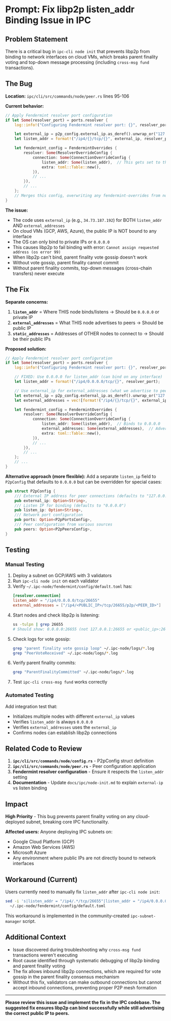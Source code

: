# Prompt: Fix libp2p listen_addr Binding Issue in IPC

## Problem Statement

There is a critical bug in `ipc-cli node init` that prevents libp2p from binding to network interfaces on cloud VMs, which breaks parent finality voting and top-down message processing (including `cross-msg fund` transactions).

## The Bug

**Location:** `ipc/cli/src/commands/node/peer.rs` lines 95-106

**Current behavior:**
```rust
// Apply Fendermint resolver port configuration
if let Some(resolver_port) = ports.resolver {
    log::info!("Configuring Fendermint resolver port: {}", resolver_port);

    let external_ip = p2p_config.external_ip.as_deref().unwrap_or("127.0.0.1");
    let listen_addr = format!("/ip4/{}/tcp/{}", external_ip, resolver_port);  // BUG: Uses external_ip for listen_addr

    let fendermint_config = FendermintOverrides {
        resolver: Some(ResolverOverrideConfig {
            connection: Some(ConnectionOverrideConfig {
                listen_addr: Some(listen_addr),  // This gets set to the public IP!
                extra: toml::Table::new(),
            }),
            // ...
        }),
        // ...
    };
    // Merges this config, overwriting any fendermint-overrides from node.yaml
}
```

**The issue:**
- The code uses `external_ip` (e.g., `34.73.187.192`) for BOTH `listen_addr` AND `external_addresses`
- On cloud VMs (GCP, AWS, Azure), the public IP is NOT bound to any interface
- The OS can only bind to private IPs or `0.0.0.0`
- This causes libp2p to fail binding with error: `Cannot assign requested address (os error 99)`
- When libp2p can't bind, parent finality vote gossip doesn't work
- Without vote gossip, parent finality cannot commit
- Without parent finality commits, top-down messages (cross-chain transfers) never execute

## The Fix

**Separate concerns:**
1. **`listen_addr`** = Where THIS node binds/listens → Should be `0.0.0.0` or private IP
2. **`external_addresses`** = What THIS node advertises to peers → Should be public IP
3. **`static_addresses`** = Addresses of OTHER nodes to connect to → Should be their public IPs

**Proposed solution:**

```rust
// Apply Fendermint resolver port configuration
if let Some(resolver_port) = ports.resolver {
    log::info!("Configuring Fendermint resolver port: {}", resolver_port);

    // FIXED: Use 0.0.0.0 for listen_addr (can bind on any interface)
    let listen_addr = format!("/ip4/0.0.0.0/tcp/{}", resolver_port);

    // Use external_ip for external_addresses (what we advertise to peers)
    let external_ip = p2p_config.external_ip.as_deref().unwrap_or("127.0.0.1");
    let external_addresses = vec![format!("/ip4/{}/tcp/{}", external_ip, resolver_port)];

    let fendermint_config = FendermintOverrides {
        resolver: Some(ResolverOverrideConfig {
            connection: Some(ConnectionOverrideConfig {
                listen_addr: Some(listen_addr),  // Binds to 0.0.0.0
                external_addresses: Some(external_addresses),  // Advertises public IP
                extra: toml::Table::new(),
            }),
            // ...
        }),
        // ...
    };
    // ...
}
```

**Alternative approach (more flexible):**
Add a separate `listen_ip` field to `P2pConfig` that defaults to `0.0.0.0` but can be overridden for special cases:

```rust
pub struct P2pConfig {
    /// External IP address for peer connections (defaults to "127.0.0.1")
    pub external_ip: Option<String>,
    /// Listen IP for binding (defaults to "0.0.0.0")
    pub listen_ip: Option<String>,
    /// Network port configuration
    pub ports: Option<P2pPortsConfig>,
    /// Peer configuration from various sources
    pub peers: Option<P2pPeersConfig>,
}
```

## Testing

### Manual Testing
1. Deploy a subnet on GCP/AWS with 3 validators
2. Run `ipc-cli node init` on each validator
3. Verify `~/.ipc-node/fendermint/config/default.toml` has:
   ```toml
   [resolver.connection]
   listen_addr = "/ip4/0.0.0.0/tcp/26655"
   external_addresses = ["/ip4/<PUBLIC_IP>/tcp/26655/p2p/<PEER_ID>"]
   ```
4. Start nodes and check libp2p is listening:
   ```bash
   ss -tulpn | grep 26655
   # Should show: 0.0.0.0:26655 (not 127.0.0.1:26655 or <public_ip>:26655)
   ```
5. Check logs for vote gossip:
   ```bash
   grep "parent finality vote gossip loop" ~/.ipc-node/logs/*.log
   grep "PeerVoteReceived" ~/.ipc-node/logs/*.log
   ```
6. Verify parent finality commits:
   ```bash
   grep "ParentFinalityCommitted" ~/.ipc-node/logs/*.log
   ```
7. Test `ipc-cli cross-msg fund` works correctly

### Automated Testing
Add integration test that:
- Initializes multiple nodes with different `external_ip` values
- Verifies `listen_addr` is always `0.0.0.0`
- Verifies `external_addresses` uses the `external_ip`
- Confirms nodes can establish libp2p connections

## Related Code to Review

1. **`ipc/cli/src/commands/node/config.rs`** - P2pConfig struct definition
2. **`ipc/cli/src/commands/node/peer.rs`** - Peer configuration application
3. **Fendermint resolver configuration** - Ensure it respects the `listen_addr` setting
4. **Documentation** - Update `docs/ipc/node-init.md` to explain `external-ip` vs listen binding

## Impact

**High Priority** - This bug prevents parent finality voting on any cloud-deployed subnet, breaking core IPC functionality.

**Affected users:** Anyone deploying IPC subnets on:
- Google Cloud Platform (GCP)
- Amazon Web Services (AWS)
- Microsoft Azure
- Any environment where public IPs are not directly bound to network interfaces

## Workaround (Current)

Users currently need to manually fix `listen_addr` after `ipc-cli node init`:
```bash
sed -i 's|listen_addr = "/ip4/.*/tcp/26655"|listen_addr = "/ip4/0.0.0.0/tcp/26655"|' \
  ~/.ipc-node/fendermint/config/default.toml
```

This workaround is implemented in the community-created `ipc-subnet-manager` script.

## Additional Context

- Issue discovered during troubleshooting why `cross-msg fund` transactions weren't executing
- Root cause identified through systematic debugging of libp2p binding and parent finality voting
- The fix allows inbound libp2p connections, which are required for vote gossip in the parent finality consensus mechanism
- Without this fix, validators can make outbound connections but cannot accept inbound connections, preventing proper P2P mesh formation

---

**Please review this issue and implement the fix in the IPC codebase. The suggested fix ensures libp2p can bind successfully while still advertising the correct public IP to peers.**

